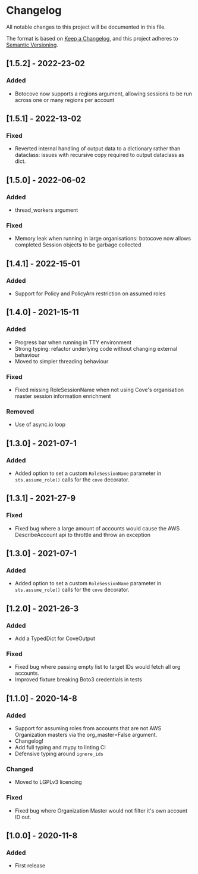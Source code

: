 # Changelog
All notable changes to this project will be documented in this file.

The format is based on [Keep a Changelog](https://keepachangelog.com/en/1.0.0/),
and this project adheres to [Semantic Versioning](https://semver.org/spec/v2.0.0.html).
## [1.5.2] - 2022-23-02
### Added
- Botocove now supports a regions argument, allowing sessions to be run across
one or many regions per account
## [1.5.1] - 2022-13-02
### Fixed
- Reverted internal handling of output data to a dictionary rather than dataclass:
issues with recursive copy required to output dataclass as dict.

## [1.5.0] - 2022-06-02
### Added
- thread_workers argument

### Fixed
- Memory leak when running in large organisations: botocove now allows
 completed Session objects to be garbage collected

## [1.4.1] - 2022-15-01
### Added
- Support for Policy and PolicyArn restriction on assumed roles

## [1.4.0] - 2021-15-11
### Added
- Progress bar when running in TTY environment
- Strong typing: refactor underlying code without changing external behaviour
- Moved to simpler threading behaviour
### Fixed
- Fixed missing RoleSessionName when not using Cove's organisation master session information enrichment
### Removed
- Use of async.io loop

## [1.3.0] - 2021-07-1
### Added
- Added option to set a custom `RoleSessionName` parameter in `sts.assume_role()` calls for the `cove` decorator.
## [1.3.1] - 2021-27-9
### Fixed
- Fixed bug where a large amount of accounts would cause the AWS DescribeAccount api to throttle and throw an exception
## [1.3.0] - 2021-07-1
### Added
- Added option to set a custom `RoleSessionName` parameter in `sts.assume_role()` calls for the `cove` decorator.
## [1.2.0] - 2021-26-3
### Added
- Add a TypedDict for CoveOutput
### Fixed
- Fixed bug where passing empty list to target IDs would fetch all org accounts.
- Improved fixture breaking Boto3 credentials in tests
## [1.1.0] - 2020-14-8
### Added
- Support for assuming roles from accounts that are not AWS Organization masters
via the org_master=False argument.
- Changelog!
- Add full typing and mypy to linting CI
- Defensive typing around `ignore_ids`
### Changed
- Moved to LGPLv3 licencing
### Fixed
- Fixed bug where Organization Master would not filter it's own account ID out.

## [1.0.0] - 2020-11-8
### Added
- First release